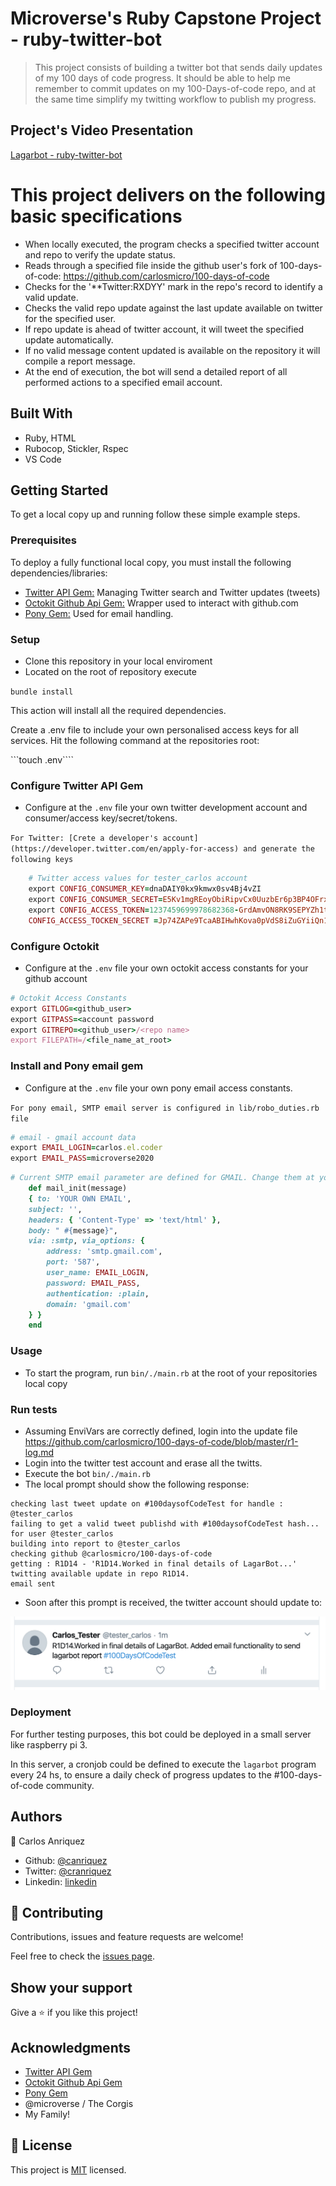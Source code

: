 # Microverse's Ruby Capstone Project - ruby-twitter-bot

> This project consists of building a twitter bot that sends daily updates of my 100 days of code progress. It should be able to help me remember to commit updates on my 100-Days-of-code repo, and at the same time simplify my twitting workflow to publish my progress.

## Project's Video Presentation

[Lagarbot - ruby-twitter-bot ](https://www.loom.com/share/99420eb2648c423bb910aff5bde6e0b2)


# This project delivers on the following basic specifications
- When locally executed, the program checks a specified twitter account and repo to verify the update status.
- Reads through a specified file inside the github user's fork of 100-days-of-code: https://github.com/carlosmicro/100-days-of-code
- Checks for the '**Twitter:RXDYY' mark in the repo's record to identify a valid update.
- Checks the valid repo update against the last update available on twitter for the specified user.
- If repo update is ahead of twitter account, it will tweet the specified update automatically. 
- If no valid message content updated is available on the repository it will compile a report message.
- At the end of execution, the bot will send a detailed report of all performed actions to a specified email account.


## Built With

- Ruby, HTML
- Rubocop, Stickler, Rspec
- VS Code

## Getting Started

To get a local copy up and running follow these simple example steps.

### Prerequisites
To deploy a fully functional local copy, you must install the following dependencies/libraries: 
- [Twitter API Gem:](https://github.com/sferik/twitter) Managing Twitter search and Twitter updates (tweets)
- [Octokit Github Api Gem:](https://github.com/octokit/octokit.rb) Wrapper used to interact with github.com
- [Pony Gem:](https://github.com/benprew/pony) Used for email handling.

### Setup
- Clone this repository in your local enviroment
- Located on the root of repository execute 

 ```bundle install``` 
 
 This action will install all the required dependencies. 

 Create a .env file to include your own personalised access keys for all services. Hit the following command at the repositories root:

```touch .env````

### Configure Twitter API Gem

- Configure at the ```.env``` file your own twitter development account and consumer/access key/secret/tokens.

```For Twitter: [Crete a developer's account](https://developer.twitter.com/en/apply-for-access) and generate the following keys```

```ruby
    # Twitter access values for tester_carlos account
    export CONFIG_CONSUMER_KEY=dnaDAIY0kx9kmwx0sv4Bj4vZI
    export CONFIG_CONSUMER_SECRET=E5Kv1mgREoyObiRipvCx0UuzbEr6p3BP4OFrx43Y1rtshbz8yl
    export CONFIG_ACCESS_TOKEN=1237459699978682368-GrdAmvON8RK9SEPYZh1tfMfFknvTzM
    CONFIG_ACCESS_TOCKEN_SECRET =Jp74ZAPe9TcaABIHwhKova0pVdS8iZuGYiiQn1rSLGO1w
```

### Configure Octokit

- Configure at the ```.env``` file your own octokit access constants for your github account


```ruby
# Octokit Access Constants
export GITLOG=<github_user>
export GITPASS=<account password
export GITREPO=<github_user>/<repo name>
export FILEPATH=/<file_name_at_root>
```
### Install and Pony email gem

- Configure at the ```.env``` file your own pony email access constants.

```For pony email, SMTP email server is configured in lib/robo_duties.rb file```

```ruby
# email - gmail account data
export EMAIL_LOGIN=carlos.el.coder
export EMAIL_PASS=microverse2020
```
```ruby
# Current SMTP email parameter are defined for GMAIL. Change them at your requirement.
    def mail_init(message)
    { to: 'YOUR OWN EMAIL',
    subject: '',
    headers: { 'Content-Type' => 'text/html' },
    body: " #{message}",
    via: :smtp, via_options: {
        address: 'smtp.gmail.com',
        port: '587',
        user_name: EMAIL_LOGIN,
        password: EMAIL_PASS,
        authentication: :plain,
        domain: 'gmail.com'
    } }
    end
```

### Usage
- To start the program, run ```bin/./main.rb``` at the root of your repositories local copy

### Run tests
- Assuming EnviVars are correctly defined, login into the update file https://github.com/carlosmicro/100-days-of-code/blob/master/r1-log.md
- Login into the twitter test account and erase all the twitts.
- Execute the bot ```bin/./main.rb```
- The local prompt should show the following response:

```carlos@Carloss-MBP ruby-twitter-bot % bin/./main.rb 
checking last tweet update on #100daysofCodeTest for handle : @tester_carlos
failing to get a valid tweet publishd with #100daysofCodeTest hash... for user @tester_carlos
building into report to @tester_carlos 
checking github @carlosmicro/100-days-of-code
getting : R1D14 - 'R1D14.Worked in final details of LagarBot...'
twitting available update in repo R1D14.
email sent
```
- Soon after this prompt is received, the twitter account should update to:

![screenshot](./img/tweet-success.png)

### Deployment

For further testing purposes, this bot could be deployed in a small server like raspberry pi 3. 

In this server, a cronjob could be defined to execute the ```lagarbot``` program every 24 hs, to ensure a daily check of progress updates to the #100-days-of-code community. 


## Authors

👤 Carlos Anriquez

- Github: [@canriquez](https://github.com/canriquez)
- Twitter: [@cranriquez](https://twitter.com/cranriquez)
- Linkedin: [linkedin](https://www.linkedin.com/in/carlosanriquez/)


## 🤝 Contributing

Contributions, issues and feature requests are welcome!

Feel free to check the [issues page](issues/).

## Show your support

Give a ⭐️ if you like this project!

## Acknowledgments

- [Twitter API Gem](https://github.com/sferik/twitter) 
- [Octokit Github Api Gem](https://github.com/octokit/octokit.rb) 
- [Pony Gem](https://github.com/benprew/pony)
- @microverse / The Corgis
- My Family!

## 📝 License

This project is [MIT](lic.url) licensed.
